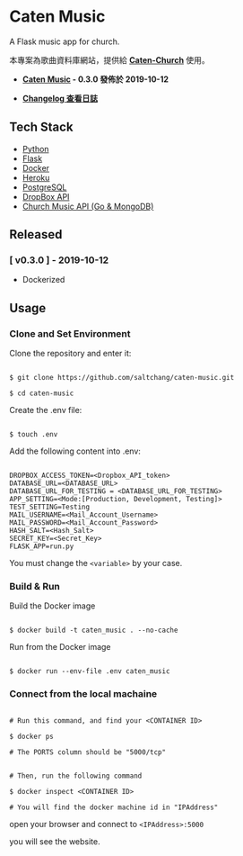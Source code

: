 # Caten Music

A Flask music app for church.

本專案為歌曲資料庫網站，提供給 **[Caten-Church](https://caten-church.com)** 使用。

- **[Caten Music](https://caten-music.herokuapp.com) - 0.3.0 發佈於 2019-10-12**

- **[Changelog 查看日誌](https://github.com/saltchang/caten-music/blob/master/CHANGELOG.md)**

## Tech Stack

- [Python](https://www.python.org/)
- [Flask](http://flask.pocoo.org/)
- [Docker](https://www.docker.com/)
- [Heroku](https://www.heroku.com/home)
- [PostgreSQL](https://www.postgresql.org/)
- [DropBox API](https://www.dropbox.com/developers/documentation/http/overview)
- [Church Music API (Go & MongoDB)](https://github.com/saltchang/church-music-api)

## Released

### [ v0.3.0 ] - 2019-10-12

- Dockerized

## Usage

### Clone and Set Environment

Clone the repository and enter it:

```shell

$ git clone https://github.com/saltchang/caten-music.git

$ cd caten-music

```

Create the .env file:

```shell

$ touch .env

```

Add the following content into .env:

```text

DROPBOX_ACCESS_TOKEN=<Dropbox_API_token>
DATABASE_URL=<DATABASE_URL>
DATABASE_URL_FOR_TESTING = <DATABASE_URL_FOR_TESTING>
APP_SETTING=<Mode:[Production, Development, Testing]>
TEST_SETTING=Testing
MAIL_USERNAME=<Mail_Account_Username>
MAIL_PASSWORD=<Mail_Account_Password>
HASH_SALT=<Hash_Salt>
SECRET_KEY=<Secret_Key>
FLASK_APP=run.py

```

You must change the `<variable>` by your case.

### Build & Run

Build the Docker image

```shell

$ docker build -t caten_music . --no-cache

```

Run from the Docker image

```shell

$ docker run --env-file .env caten_music

```

### Connect from the local machaine

```shell

# Run this command, and find your <CONTAINER ID>

$ docker ps

# The PORTS column should be "5000/tcp"

```

```shell

# Then, run the following command

$ docker inspect <CONTAINER ID>

# You will find the docker machine id in "IPAddress"

```

open your browser and connect to `<IPAddress>:5000`

you will see the website.
